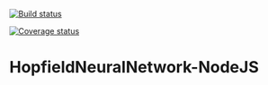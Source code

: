[![Build status](https://ci.appveyor.com/api/projects/status/mje8q8mpvjrvi5ue?svg=true)](https://ci.appveyor.com/project/OlivierMounicq/hopfieldneuralnetwork-nodejs)


[![Coverage status](https://img.shiels.io/appveyor/tests/OlivierMounicq/hopfieldneuralnetwork-nodejs.svg?logo=appveyor)](https://ci.appveyor.com/project/OlivierMounicq/hopfieldneuralnetwork-nodejs/build/tests
)

# HopfieldNeuralNetwork-NodeJS
